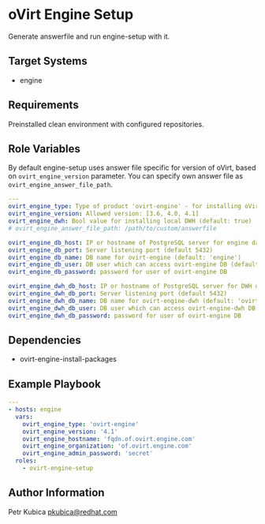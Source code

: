 oVirt Engine Setup
==================

Generate answerfile and run engine-setup with it.

Target Systems
--------------

* engine

Requirements
------------

Preinstalled clean environment with configured repositories.

Role Variables
--------------

By default engine-setup uses answer file specific for version of oVirt,
based on ``ovirt_engine_version`` parameter. You can specify own answer file
as ``ovirt_engine_answer_file_path``.

```yaml
---
ovirt_engine_type: Type of product 'ovirt-engine' - for installing oVirt product
ovirt_engine_version: Allowed version: [3.6, 4.0, 4.1]
ovirt_engine_dwh: Bool value for installing local DWH (default: true)
# ovirt_engine_answer_file_path: /path/to/custom/answerfile

ovirt_engine_db_host: IP or hostname of PostgreSQL server for engine database (default: 'localhost')
ovirt_engine_db_port: Server listening port (default 5432)
ovirt_engine_db_name: DB name for ovirt-engine (default: 'engine')
ovirt_engine_db_user: DB user which can access ovirt-engine DB (default: 'engine')
ovirt_engine_db_password: password for user of ovirt-engine DB

ovirt_engine_dwh_db_host: IP or hostname of PostgreSQL server for DWH database (default: 'localhost')
ovirt_engine_dwh_db_port: Server listening port (default 5432)
ovirt_engine_dwh_db_name: DB name for ovirt-engine-dwh (default: 'ovirt_engine_history')
ovirt_engine_dwh_db_user: DB user which can access ovirt-engine-dwh DB (default: 'ovirt_engine_history')
ovirt_engine_dwh_db_password: password for user of ovirt-engine DB
```

Dependencies
------------

* ovirt-engine-install-packages

Example Playbook
----------------

```yaml
---
- hosts: engine
  vars:
    ovirt_engine_type: 'ovirt-engine'
    ovirt_engine_version: '4.1'
    ovirt_engine_hostname: 'fqdn.of.ovirt.engine.com'
    ovirt_engine_organization: 'of.ovirt.engine.com'
    ovirt_engine_admin_password: 'secret'
  roles:
    - ovirt-engine-setup
```

Author Information
------------------

Petr Kubica
pkubica@redhat.com
